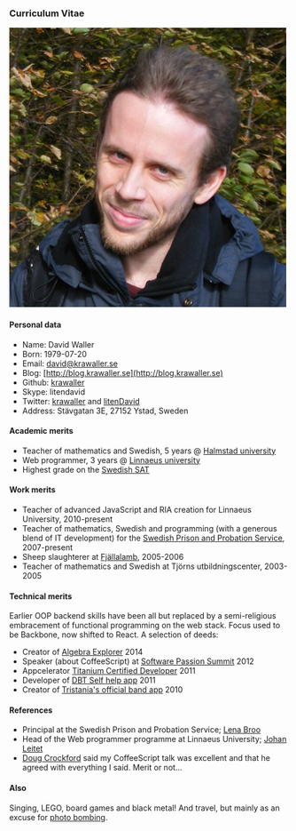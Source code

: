 ### Curriculum Vitae

![Me!](me.jpg)

#### Personal data

*    Name: David Waller
*    Born: 1979-07-20
*    Email: [david@krawaller.se](mailto:david@krawaller.se)
*    Blog: [http://blog.krawaller.se](http://blog.krawaller.se)
*    Github: [krawaller](http://github.com/krawaller)
*    Skype: litendavid
*    Twitter: [krawaller](https://twitter.com/krawaller) and [litenDavid](https://twitter.com/litendavid)
*    Address: Stävgatan 3E, 27152 Ystad, Sweden


#### Academic merits

*    Teacher of mathematics and Swedish, 5 years @ [Halmstad university](http://www.hh.se)
*    Web programmer, 3 years @ [Linnaeus university](http://lnu.se)
*    Highest grade on the [Swedish SAT](http://en.wikipedia.org/wiki/Swedish_Scholastic_Aptitude_Test)


#### Work merits

*    Teacher of advanced JavaScript and RIA creation for Linnaeus University, 2010-present
*    Teacher of mathematics, Swedish and programming (with a generous blend of IT development) for the [Swedish Prison and Probation Service](http://www.kriminalvarden.se/swedish-prison-and-probation-service), 2007-present
*    Sheep slaughterer at [Fjällalamb](http://www.fjallalamb.is), 2005-2006
*    Teacher of mathematics and Swedish at Tjörns utbildningscenter, 2003-2005

#### Technical merits

Earlier OOP backend skills have been all but replaced by a semi-religious embracement of functional programming on the web stack. Focus used to be Backbone, now shifted to React. A selection of deeds:

*    Creator of [Algebra Explorer](http://www.algebraexplorer.com) 2014
*    Speaker (about CoffeeScript) at [Software Passion Summit](https://twitter.com/apnylle/status/182149430269575168) 2012
*    Appcelerator [Titanium Certified Developer](https://training.appcelerator.com/assets/datasheet/tcd-certification-objectives.pdf) 2011
*    Developer of [DBT Self help app](https://itunes.apple.com/se/app/dbt-self-help/id458300012?mt=8) 2011
*    Creator of [Tristania's official band app](https://itunes.apple.com/se/app/tristania/id396749076?mt=8) 2010

#### References

*    Principal at the Swedish Prison and Probation Service; [Lena Broo](mailto:lena.broo@kriminalvarden.se)
*    Head of the Web programmer programme at Linnaeus University; [Johan Leitet](https://www.linkedin.com/in/leitet)
*    [Doug Crockford](http://crockford.com) said my CoffeeScript talk was excellent and that he agreed with everything I said. Merit or not...

#### Also

Singing, LEGO, board games and black metal! And travel, but mainly as an excuse for [photo bombing](bomb.JPG).